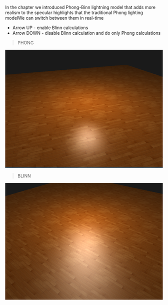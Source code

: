 In the chapter we introduced Phong-Binn lightning model that adds more realism to the specular highlights that the traditional Phong lighting modelWe can switch between them in real-time

- Arrow UP - enable Blinn calculations
- Arrow DOWN - disable Blinn calculation and do only Phong calculations

>PHONG

![Alt text](Assets/ReadmeImages/phong.png)

>BLINN

![Alt text](Assets/ReadmeImages/blinn.png)
